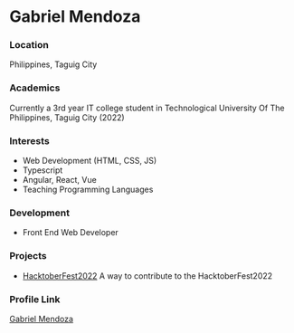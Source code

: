 # Gabriel Mendoza

### Location

Philippines, Taguig City

### Academics

Currently a 3rd year IT college student in Technological University Of The Philippines, Taguig City (2022)

### Interests

- Web Development (HTML, CSS, JS)
- Typescript
- Angular, React, Vue
- Teaching Programming Languages

### Development

- Front End Web Developer

### Projects

- [HacktoberFest2022](https://github.com/fineanmol/Hacktoberfest2022) A way to contribute to the HacktoberFest2022

### Profile Link

[Gabriel Mendoza](https://github.com/GabTheGreat25)

